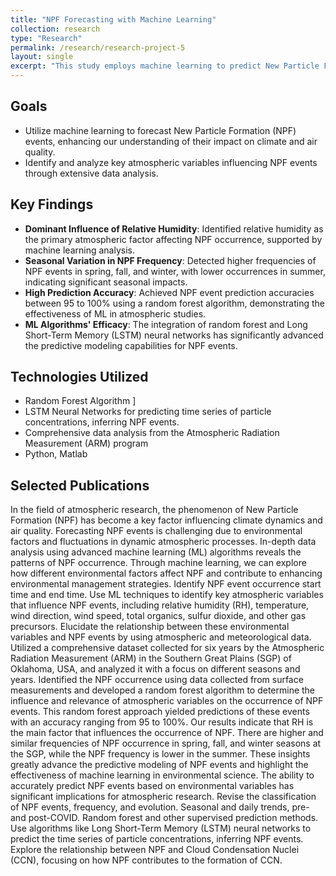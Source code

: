 ```yaml
---
title: "NPF Forecasting with Machine Learning"
collection: research
type: "Research"
permalink: /research/research-project-5
layout: single
excerpt: "This study employs machine learning to predict New Particle Formation (NPF) events, crucial for understanding climate and air quality. Analyzing data from the Southern Great Plains over six years, we identified key atmospheric influencers of NPF. Our approach, combining random forest and neural networks, accurately forecasts NPF events, offering advancements in atmospheric aerosol research."
---
```


## Goals
- Utilize machine learning to forecast New Particle Formation (NPF) events, enhancing our understanding of their impact on climate and air quality.
- Identify and analyze key atmospheric variables influencing NPF events through extensive data analysis.

## Key Findings
- **Dominant Influence of Relative Humidity**: Identified relative humidity as the primary atmospheric factor affecting NPF occurrence, supported by machine learning analysis.
- **Seasonal Variation in NPF Frequency**: Detected higher frequencies of NPF events in spring, fall, and winter, with lower occurrences in summer, indicating significant seasonal impacts.
- **High Prediction Accuracy**: Achieved NPF event prediction accuracies between 95 to 100% using a random forest algorithm, demonstrating the effectiveness of ML in atmospheric studies.
- **ML Algorithms' Efficacy**: The integration of random forest and Long Short-Term Memory (LSTM) neural networks has significantly advanced the predictive modeling capabilities for NPF events.

## Technologies Utilized
- Random Forest Algorithm ]
- LSTM Neural Networks for predicting time series of particle concentrations, inferring NPF events.
- Comprehensive data analysis from the Atmospheric Radiation Measurement (ARM) program
- Python, Matlab

## Selected Publications
In the field of atmospheric research, the phenomenon of New Particle Formation (NPF) has become a key factor influencing climate dynamics and air quality.
Forecasting NPF events is challenging due to environmental factors and fluctuations in dynamic atmospheric processes.
In-depth data analysis using advanced machine learning (ML) algorithms reveals the patterns of NPF occurrence.
Through machine learning, we can explore how different environmental factors affect NPF and contribute to enhancing environmental management strategies.
Identify NPF event occurrence start time and end time.
Use ML techniques to identify key atmospheric variables that influence NPF events, including relative humidity (RH), temperature, wind direction, wind speed, total organics, sulfur dioxide, and other gas precursors. 
Elucidate the relationship between these environmental variables and NPF events by using atmospheric and meteorological data. 
Utilized a comprehensive dataset collected for six years by the Atmospheric Radiation Measurement (ARM) in the Southern Great Plains (SGP) of Oklahoma, USA, and analyzed it with a focus on different seasons and years.
Identified the NPF occurrence using data collected from surface measurements and developed a random forest algorithm to determine the influence and relevance of atmospheric variables on the occurrence of NPF events. 
This random forest approach yielded predictions of these events with an accuracy ranging from 95 to 100%. Our results indicate that RH is the main factor that influences the occurrence of NPF. 
There are higher and similar frequencies of NPF occurrence in spring, fall, and winter seasons at the SGP, while the NPF frequency is lower in the summer. 
These insights greatly advance the predictive modeling of NPF events and highlight the effectiveness of machine learning in environmental science. The ability to accurately predict NPF events based on environmental variables has significant implications for atmospheric research.
Revise the classification of NPF events, frequency, and evolution. Seasonal and daily trends, pre- and post-COVID. Random forest and other supervised prediction methods.
Use algorithms like Long Short-Term Memory (LSTM) neural networks to predict the time series of particle concentrations, inferring NPF events.
Explore the relationship between NPF and Cloud Condensation Nuclei (CCN), focusing on how NPF contributes to the formation of CCN.

